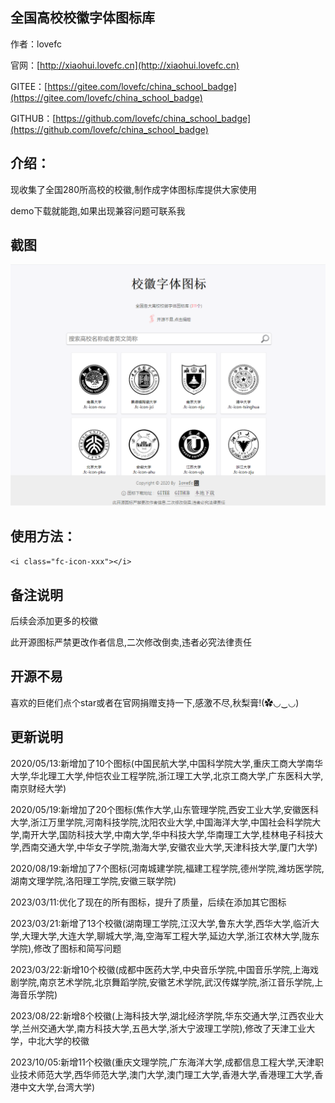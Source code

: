 ## 全国高校校徽字体图标库

作者：lovefc

官网：[http://xiaohui.lovefc.cn](http://xiaohui.lovefc.cn)

GITEE：[https://gitee.com/lovefc/china_school_badge](https://gitee.com/lovefc/china_school_badge) 

GITHUB：[https://github.com/lovefc/china_school_badge](https://github.com/lovefc/china_school_badge) 

## 介绍：

现收集了全国280所高校的校徽,制作成字体图标库提供大家使用

demo下载就能跑,如果出现兼容问题可联系我

## 截图

![avatar](/jietu.jpg)

## 使用方法：

`<i class="fc-icon-xxx"></i>`

## 备注说明

后续会添加更多的校徽

此开源图标严禁更改作者信息,二次修改倒卖,违者必究法律责任

## 开源不易

喜欢的巨佬们点个star或者在官网捐赠支持一下,感激不尽,秋梨膏!(✿◡‿◡)

## 更新说明

2020/05/13:新增加了10个图标(中国民航大学,中国科学院大学,重庆工商大学南华大学,华北理工大学,仲恺农业工程学院,浙江理工大学,北京工商大学,广东医科大学,南京财经大学)

2020/05/19:新增加了20个图标(焦作大学,山东管理学院,西安工业大学,安徽医科大学,浙江万里学院,河南科技学院,沈阳农业大学,中国海洋大学,中国社会科学院大学,南开大学,国防科技大学,中南大学,华中科技大学,华南理工大学,桂林电子科技大学,西南交通大学,中华女子学院,渤海大学,安徽农业大学,天津科技大学,厦门大学)

2020/08/19:新增加了7个图标(河南城建学院,福建工程学院,德州学院,潍坊医学院,湖南文理学院,洛阳理工学院,安徽三联学院)

2023/03/11:优化了现在的所有图标，提升了质量，后续在添加其它图标

2023/03/21:新增了13个校徽(湖南理工学院,江汉大学,鲁东大学,西华大学,临沂大学,大理大学,大连大学,聊城大学,海,空海军工程大学,延边大学,浙江农林大学,陇东学院),修改了图标和简写问题

2023/03/22:新增10个校徽(成都中医药大学,中央音乐学院,中国音乐学院,上海戏剧学院,南京艺术学院,北京舞蹈学院,安徽艺术学院,武汉传媒学院,浙江音乐学院,上海音乐学院)

2023/08/22:新增8个校徽(上海科技大学,湖北经济学院,华东交通大学,江西农业大学,兰州交通大学,南方科技大学,五邑大学,浙大宁波理工学院),修改了天津工业大学，中北大学的校徽

2023/10/05:新增11个校徽(重庆文理学院,广东海洋大学,成都信息工程大学,天津职业技术师范大学,西华师范大学,澳门大学,澳门理工大学,香港大学,香港理工大学,香港中文大学,台湾大学)